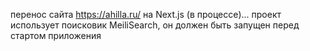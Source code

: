 перенос сайта https://ahilla.ru/ на Next.js (в процессе)... проект использует поисковик MeiliSearch, он должен быть
запущен перед стартом приложения